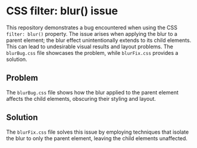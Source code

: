 # CSS filter: blur() issue

This repository demonstrates a bug encountered when using the CSS `filter: blur()` property.  The issue arises when applying the blur to a parent element; the blur effect unintentionally extends to its child elements. This can lead to undesirable visual results and layout problems. The `blurBug.css` file showcases the problem, while `blurFix.css` provides a solution.

## Problem

The `blurBug.css` file shows how the blur applied to the parent element affects the child elements, obscuring their styling and layout.

## Solution

The `blurFix.css` file solves this issue by employing techniques that isolate the blur to only the parent element, leaving the child elements unaffected.